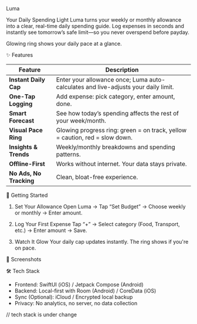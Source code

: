 Luma

Your Daily Spending Light
Luma turns your weekly or monthly allowance into a clear, real-time daily spending guide. Log expenses in seconds and instantly see tomorrow’s safe limit—so you never overspend before payday.


Glowing ring shows your daily pace at a glance.

✨ Features

| Feature              | Description |
|----------------------|-------------|
| **Instant Daily Cap** | Enter your allowance once; Luma auto-calculates and live-adjusts your daily limit. |
| **One-Tap Logging**   | Add expense: pick category, enter amount, done. |
| **Smart Forecast**    | See how today’s spending affects the rest of your week/month. |
| **Visual Pace Ring**  | Glowing progress ring: green = on track, yellow = caution, red = slow down. |
| **Insights & Trends** | Weekly/monthly breakdowns and spending patterns. |
| **Offline-First**     | Works without internet. Your data stays private. |
| **No Ads, No Tracking** | Clean, bloat-free experience. |


🚀 Getting Started

1. Set Your Allowance
   Open Luma → Tap “Set Budget” → Choose weekly or monthly → Enter amount.

2. Log Your First Expense
   Tap “+” → Select category (Food, Transport, etc.) → Enter amount → Save.

3. Watch It Glow
   Your daily cap updates instantly. The ring shows if you're on pace.

📱 Screenshots


🛠 Tech Stack

- Frontend: SwiftUI (iOS) / Jetpack Compose (Android)
- Backend: Local-first with Room (Android) / CoreData (iOS)
- Sync (Optional): iCloud / Encrypted local backup
- Privacy: No analytics, no server, no data collection

// tech stack is under change
